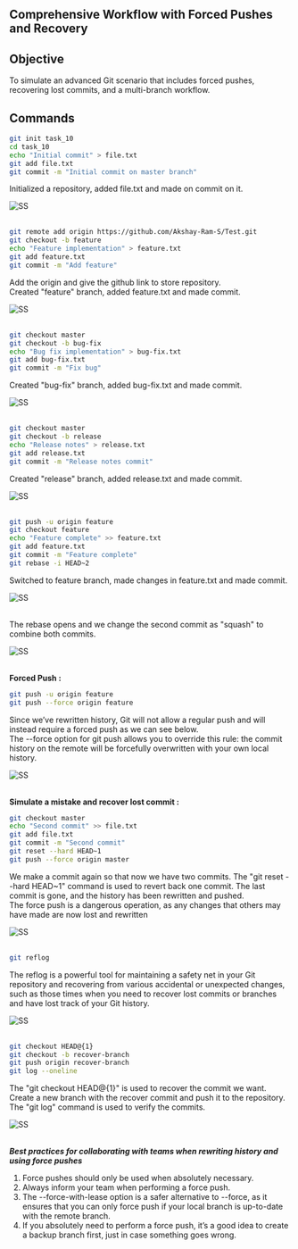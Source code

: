 ## Comprehensive Workflow with Forced Pushes and Recovery

## Objective

To simulate an advanced Git scenario that includes forced pushes, recovering lost commits, and a multi-branch workflow.

## Commands

```bash
git init task_10 
cd task_10 
echo "Initial commit" > file.txt 
git add file.txt 
git commit -m "Initial commit on master branch"
```
Initialized a repository, added file.txt and made on commit on it. <br>

![SS](Screenshots_10/git_10_1.png)
<br><br>

```bash
git remote add origin https://github.com/Akshay-Ram-S/Test.git 
git checkout -b feature 
echo "Feature implementation" > feature.txt
git add feature.txt 
git commit -m "Add feature"
```
Add the origin and give the github link to store repository. <br>
Created "feature" branch, added feature.txt and made commit. <br>

![SS](Screenshots_10/git_10_2.png)
<br><br>

```bash
git checkout master 
git checkout -b bug-fix 
echo "Bug fix implementation" > bug-fix.txt 
git add bug-fix.txt 
git commit -m "Fix bug"
```
Created "bug-fix" branch, added bug-fix.txt and made commit. <br>

![SS](Screenshots_10/git_10_3.png)
<br><br>

```bash
git checkout master 
git checkout -b release
echo "Release notes" > release.txt
git add release.txt 
git commit -m "Release notes commit"
```
Created "release" branch, added release.txt and made commit. <br>

![SS](Screenshots_10/git_10_4.png)
<br><br>

```bash
git push -u origin feature 
git checkout feature 
echo "Feature complete" >> feature.txt 
git add feature.txt 
git commit -m "Feature complete" 
git rebase -i HEAD~2
```
Switched to feature branch, made changes in feature.txt and made commit. <br>

![SS](Screenshots_10/git_10_5.png)
<br><br>

The rebase opens and we change the second commit as "squash" to combine both commits. <br>

![SS](Screenshots_10/git_10_6.png)
<br><br>

**Forced Push :** <br>

```bash
git push -u origin feature 
git push --force origin feature
```
Since we’ve rewritten history, Git will not allow a regular push and will instead require a forced push as we can see below. <br>
The --force option for git push allows you to override this rule: the commit history on the remote will be forcefully overwritten with your own local history. <br>

![SS](Screenshots_10/git_10_7.png)
<br><br>

**Simulate a mistake and recover lost commit :** <br>

```bash
git checkout master
echo "Second commit" >> file.txt 
git add file.txt 
git commit -m "Second commit" 
git reset --hard HEAD~1 
git push --force origin master
```
We make a commit again so that now we have two commits. The "git reset --hard HEAD~1" command is used to revert back one commit. The last commit is gone, and the history has been rewritten and pushed. <br>
The force push is a dangerous operation, as any changes that others may have made are now lost and rewritten

![SS](Screenshots_10/git_10_8.png)
<br><br>

```bash
git reflog
``` 
The reflog is a powerful tool for maintaining a safety net in your Git repository and recovering from various accidental or unexpected changes, such as those times when you need to recover lost commits or branches and have lost track of your Git history. <br>

![SS](Screenshots_10/git_10_9.png)
<br><br>

```bash
git checkout HEAD@{1} 
git checkout -b recover-branch
git push origin recover-branch 
git log --oneline
```
The "git checkout HEAD@{1}" is used to recover the commit we want. <br>
Create a new branch with the recover commit and push it to the repository. <br>
The "git log" command is used to verify the commits. <br>

![SS](Screenshots_10/git_10_10.png)
<br><br>

***Best practices for collaborating with teams when rewriting history and using force pushes***

1. Force pushes should only be used when absolutely necessary. <br>
2. Always inform your team when performing a force push. <br>
3. The --force-with-lease option is a safer alternative to --force, as it ensures that you can only force push if your local branch is up-to-date with the remote branch. <br>
4. If you absolutely need to perform a force push, it’s a good idea to create a backup branch first, just in case something goes wrong. 


